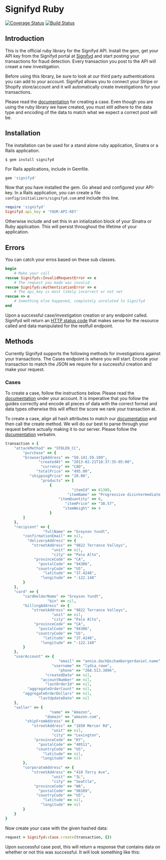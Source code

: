 # Signifyd Ruby 

[![Coverage Status](https://coveralls.io/repos/signifyd/signifyd-ruby/badge.png?branch=master)](https://coveralls.io/r/signifyd/signifyd-ruby)
[![Build Status](https://travis-ci.org/signifyd/signifyd-ruby.png?branch=master)](https://travis-ci.org/signifyd/signifyd-ruby)

## Introduction
This is the official ruby library for the Signifyd API. Install the gem, get your API key from the Signifyd portal at [Signifyd](https://signifyd.com) and start posting your transactions for fraud detection. Every transaction you post to the API will creaet a new investigation. 

Before using this library, be sure to look at our third party authentications you can add to your account. Signifyd allows you to connect your Stripe or Shopify store/account and it will automatically create investigations for your transactions. 

Please read the [documentation](https://www.signifyd.com/docs/api) for creating a case. Even though you are using the ruby library we have created, you must still adhere to the data type and encoding of the data to match what we expect a correct post will be.

## Installation 
The installation can be used for a stand alone ruby application, Sinatra or a Rails application.

	$ gem install signifyd
	
For Rails applications, include in Gemfile.

```ruby
gem 'signifyd'
```

Now that you have installed the gem. Go ahead and configured your API-key. In a Rails application, you can create a file `config/initializers/signifyd.com` and include this line. 

```ruby
require 'signifyd'
Signifyd.api_key = 'YOUR-API-KEY'
```
	
Otherwise include and set this in an intialization block of your Sinatra or Ruby application. This will persist throughout the lifetime of your application. 

## Errors
You can catch your erros based on these sub classes. 

```ruby
begin
  	# Make your call
rescue Signifyd::InvalidRequestError => e
	# The request you made was invalid
rescue Signifyd::AuthenticationError => e
	# The api_key is most likely incorrect or not set
rescue => e
  	# Something else happened, completely unrelated to Signifyd
end
```

Upon a successful case/investigation creation or any endpoint called. Signifyd will return an [HTTP status code](http://httpstatus.es/) that makes sense for the resource called and data manipulated for the restfull endpoint.

## Methods
Currently Signifyd supports the following methods for investigations against your transactions. The Cases endpoint is where you will start. Encode your transaction to match the JSON we require for a successful creation and make your request.

### Cases
To create a case, follow the instructions below. Please read the [documentation](https://www.signifyd.com/docs/api) under your account. It is imperative that you follow the guides correctly and encode all pieces of data with the correct format and data types otherwise this will effect the score we rank your transaction at. 

To create a case, align all hash attributes to match our [documentation](https://www.signifyd.com/docs/api) and then call the create method. We will do our best to parse through your request before actually making it to our server. Please follow the [documentation](https://www.signifyd.com/docs/api) verbatim. 

```ruby
transaction = {
    "attackMethod" => "STOLEN_CC",
        "purchase" => {
        "browserIpAddress" => "50.141.59.109",
               "createdAt" => "2013-02-21T18:37:35-05:00",
                "currency" => "CAD",
              "totalPrice" => "495.00",
           "shippingPrice" => "20.00",
                "products" => [
                    {
                              "itemId" => 61389,
                            "itemName" => "Progressive disintermediate moderator",
                        "itemQuantity" => 6,
                           "itemPrice" => "38.57",
                          "itemWeight" => 4
                    }
        ]
    },
    "recipient" => {
                 "fullName" => "Greyson Yundt",
        "confirmationEmail" => nil,
          "deliveryAddress" => {
            "streetAddress" => "9822 Terrance Valleys",
                     "unit" => nil,
                     "city" => "Palo Alto",
             "provinceCode" => "CA",
               "postalCode" => "94306",
              "countryCode" => "US",
                 "latitude" => "37.4248",
                "longitude" => "-122.148"
        }
    },
    "card" => {
        "cardHolderName" => "Greyson Yundt",
                   "bin" => nil,
        "billingAddress" => {
            "streetAddress" => "9822 Terrance Valleys",
                     "unit" => nil,
                     "city" => "Palo Alto",
             "provinceCode" => "CA",
               "postalCode" => "94306",
              "countryCode" => "US",
                 "latitude" => "37.4248",
                "longitude" => "-122.148"
        }
    },
    "userAccount" => {
                        "email" => "annie.dach@schambergerdaniel.name",
                     "username" => "lydia_rowe",
                        "phone" => "268.513.3896",
                  "createdDate" => nil,
                "accountNumber" => nil,
                  "lastOrderId" => nil,
          "aggregateOrderCount" => nil,
        "aggregateOrderDollars" => nil,
               "lastUpdateDate" => nil
    },
    "seller" => {
                    "name" => "Amazon",
                  "domain" => "amazon.com",
         "shipFromAddress" => {
            "streetAddress" => "1850 Mercer Rd",
                     "unit" => nil,
                     "city" => "Lexington",
             "provinceCode" => "KY",
               "postalCode" => "40511",
              "countryCode" => "US",
                 "latitude" => nil,
                "longitude" => nil
        },
        "corporateAddress" => {
            "streetAddress" => "410 Terry Ave",
                     "unit" => "3L",
                     "city" => "Seattle",
             "provinceCode" => "WA",
               "postalCode" => "98109",
              "countryCode" => "US",
                 "latitude" => nil,
                "longitude" => nil
        }
    }
}
```

Now create your case with the given hashed data:

```ruby
request = Signifyd::Case.create(transaction, {})
```
	
Upon successful case post, this will return a response that contains data on whether or not this was successful. It will look something like this:


